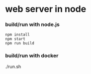 # web server in node

### build/run with node.js
```
npm install
npm start
npm run build
```

### build/run with docker
./run.sh
